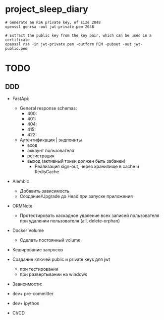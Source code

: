 # project_sleep_diary

```shell
# Generate an RSA private key, of size 2048
openssl genrsa -out jwt-private.pem 2048
```

```shell
# Extract the public key from the key pair, which can be used in a certificate
openssl rsa -in jwt-private.pem -outform PEM -pubout -out jwt-public.pem
```


# TODO
## DDD
- FastApi:
    - General response schemas:
      - 400: 
      - 401:
      - 404:
      - 415:
      - 422:
    - Аутентификация | эндпоинты
      - вход
      - аккаунт пользователя
      - регистрация
      - выход (активный токен должен быть забанен)
        - Реализация sign-out, через хранилище в cache и RedisCache

- Alembic
  - Добавить зависимость
  - Создание/Upgrade до Head при запуске приложения
- ORMNote
  - Протестировать каскадное удаление всех записей пользователя при удалении 
    пользователя (all, delete-orphan)
- Docker Volume
  - Сделать постоянный volume
- Кеширование запросов
- Создание ключей public и private keys для jwt 
  - при тестировании
  - при развертывании на windows

- Зависимости:
- dev+ pre-committer
- dev+ ipython
- CI/CD
